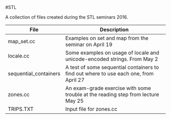 #STL

A collection of files created during the STL seminars 2016.

|File|			Description|
|----|---------------------|
|map_set.cc	| Examples on set and map from the seminar on April 19 |
|locale.cc  | Some examples on usage of locale and unicode-encoded strings. From May 2|
|sequential_containers| A test of some sequential containers to find out where to use each one, from April 27|
|zones.cc   | An exam-grade exercise with some trouble at the reading step from lecture May 25|
|TRIPS.TXT  | Input file for zones.cc |
